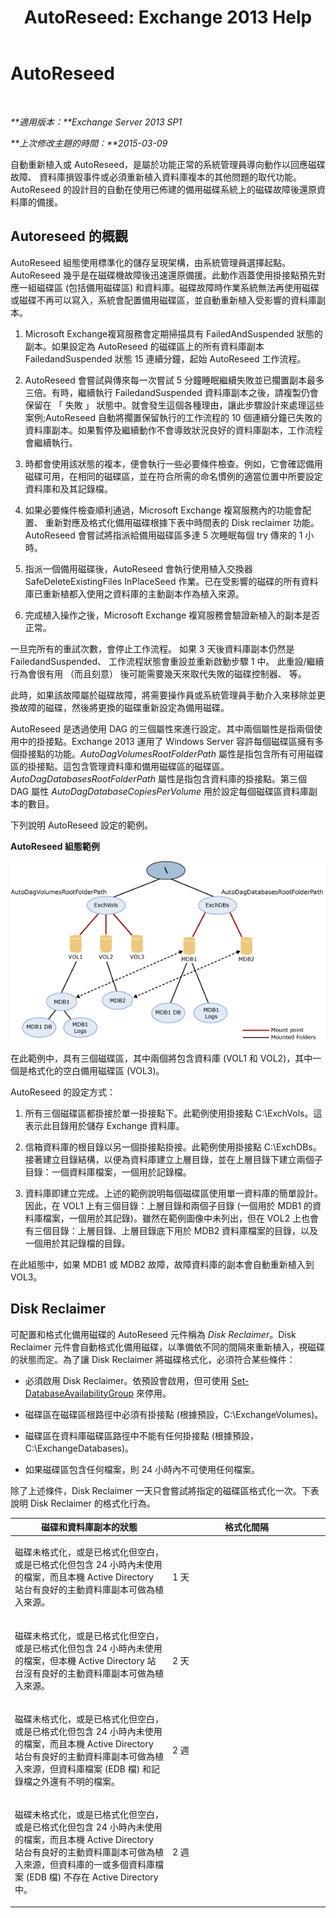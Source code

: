 ﻿---
title: 'AutoReseed: Exchange 2013 Help'
TOCTitle: AutoReseed
ms:assetid: 61f9a8be-070e-4c62-b505-52644fcff0c5
ms:mtpsurl: https://technet.microsoft.com/zh-tw/library/Dn789209(v=EXCHG.150)
ms:contentKeyID: 62523855
ms.date: 05/21/2018
mtps_version: v=EXCHG.150
ms.translationtype: MT
---

# AutoReseed

 

_**適用版本：**Exchange Server 2013 SP1_

_**上次修改主題的時間：**2015-03-09_

自動重新植入或 AutoReseed，是屬於功能正常的系統管理員導向動作以回應磁碟故障、 資料庫損毀事件或必須重新植入資料庫複本的其他問題的取代功能。AutoReseed 的設計目的自動在使用已佈建的備用磁碟系統上的磁碟故障後還原資料庫的備援。

## Autoreseed 的概觀

AutoReseed 組態使用標準化的儲存呈現架構，由系統管理員選擇起點。AutoReseed 幾乎是在磁碟機故障後迅速還原備援。此動作涵蓋使用掛接點預先對應一組磁碟區 (包括備用磁碟區) 和資料庫。磁碟故障時作業系統無法再使用磁碟或磁碟不再可以寫入，系統會配置備用磁碟區，並自動重新植入受影響的資料庫副本。

1.  Microsoft Exchange複寫服務會定期掃描具有 FailedAndSuspended 狀態的副本。如果設定為 AutoReseed 的磁碟區上的所有資料庫副本 FailedandSuspended 狀態 15 連續分鐘，起始 AutoReseed 工作流程。

2.  AutoReseed 會嘗試與傳來每一次嘗試 5 分鐘睡眠繼續失敗並已擱置副本最多三倍。有時，繼續執行 FailedandSuspended 資料庫副本之後，請複製仍會保留在 「 失敗 」 狀態中。就會發生這個各種理由，讓此步驟設計來處理這些案例;AutoReseed 自動將擱置保留執行的工作流程的 10 個連續分鐘已失敗的資料庫副本。如果暫停及繼續動作不會導致狀況良好的資料庫副本，工作流程會繼續執行。

3.  時都會使用該狀態的複本，便會執行一些必要條件檢查。例如，它會確認備用磁碟可用，在相同的磁碟區，並在符合所需的命名慣例的適當位置中所要設定資料庫和及其記錄檔。

4.  如果必要條件檢查順利通過，Microsoft Exchange 複寫服務內的功能會配置、 重新對應及格式化備用磁碟根據下表中時間表的 Disk reclaimer 功能。AutoReseed 會嘗試將指派給備用磁碟區多達 5 次睡眠每個 try 傳來的 1 小時。

5.  指派一個備用磁碟後，AutoReseed 會執行使用植入交換器 SafeDeleteExistingFiles InPlaceSeed 作業。已在受影響的磁碟的所有資料庫已重新植都入使用之資料庫的主動副本作為植入來源。

6.  完成植入操作之後，Microsoft Exchange 複寫服務會驗證新植入的副本是否正常。

一旦完所有的重試次數，會停止工作流程。 如果 3 天後資料庫副本仍然是 FailedandSuspended、 工作流程狀態會重設並重新啟動步驟 1 中。 此重設/繼續行為會很有用 （而且刻意） 後可能需要幾天來取代失敗的磁碟控制器、 等。

此時，如果該故障屬於磁碟故障，將需要操作員或系統管理員手動介入來移除並更換故障的磁碟，然後將更換的磁碟重新設定為備用磁碟。

AutoReseed 是透過使用 DAG 的三個屬性來進行設定。其中兩個屬性是指兩個使用中的掛接點。Exchange 2013 運用了 Windows Server 容許每個磁碟區擁有多個掛接點的功能。*AutoDagVolumesRootFolderPath* 屬性是指包含所有可用磁碟區的掛接點。這包含管理資料庫和備用磁碟區的磁碟區。*AutoDagDatabasesRootFolderPath* 屬性是指包含資料庫的掛接點。第三個 DAG 屬性 *AutoDagDatabaseCopiesPerVolume* 用於設定每個磁碟區資料庫副本的數目。

下列說明 AutoReseed 設定的範例。

**AutoReseed 組態範例**

![自動重新植入組態範例](images/Dn789209.e3af7306-f5b4-4ec4-9ccf-222ec452699b(EXCHG.150).gif "自動重新植入組態範例")

在此範例中，具有三個磁碟區，其中兩個將包含資料庫 (VOL1 和 VOL2)，其中一個是格式化的空白備用磁碟區 (VOL3)。

AutoReseed 的設定方式：

1.  所有三個磁碟區都掛接於單一掛接點下。此範例使用掛接點 C:\\ExchVols。這表示此目錄用於儲存 Exchange 資料庫。

2.  信箱資料庫的根目錄以另一個掛接點掛接。此範例使用掛接點 C:\\ExchDBs。接著建立目錄結構，以便為資料庫建立上層目錄，並在上層目錄下建立兩個子目錄：一個資料庫檔案，一個用於記錄檔。

3.  資料庫即建立完成。上述的範例說明每個磁碟區使用單一資料庫的簡單設計。因此，在 VOL1 上有三個目錄：上層目錄和兩個子目錄 (一個用於 MDB1 的資料庫檔案，一個用於其記錄)。雖然在範例圖像中未列出，但在 VOL2 上也會有三個目錄：上層目錄、上層目錄底下用於 MDB2 資料庫檔案的目錄，以及一個用於其記錄檔的目錄。

在此組態中，如果 MDB1 或 MDB2 故障，故障資料庫的副本會自動重新植入到 VOL3。

## Disk Reclaimer

可配置和格式化備用磁碟的 AutoReseed 元件稱為 *Disk Reclaimer*。Disk Reclaimer 元件會自動格式化備用磁碟，以準備依不同的間隔來重新植入，視磁碟的狀態而定。為了讓 Disk Reclaimer 將磁碟格式化，必須符合某些條件：

  - 必須啟用 Disk Reclaimer。依預設會啟用，但可使用 [Set-DatabaseAvailabilityGroup](https://technet.microsoft.com/zh-tw/library/dd297934\(v=exchg.150\)) 來停用。

  - 磁碟區在磁碟區根路徑中必須有掛接點 (根據預設，C:\\ExchangeVolumes)。

  - 磁碟區在資料庫磁碟區路徑中不能有任何掛接點 (根據預設，C:\\ExchangeDatabases)。

  - 如果磁碟區包含任何檔案，則 24 小時內不可使用任何檔案。

除了上述條件，Disk Reclaimer 一天只會嘗試將指定的磁碟區格式化一次。下表說明 Disk Reclaimer 的格式化行為。


<table>
<colgroup>
<col style="width: 50%" />
<col style="width: 50%" />
</colgroup>
<thead>
<tr class="header">
<th>磁碟和資料庫副本的狀態</th>
<th>格式化間隔</th>
</tr>
</thead>
<tbody>
<tr class="odd">
<td><p>磁碟未格式化，或是已格式化但空白，或是已格式化但包含 24 小時內未使用的檔案，而且本機 Active Directory 站台有良好的主動資料庫副本可做為植入來源。</p></td>
<td><p>1 天</p></td>
</tr>
<tr class="even">
<td><p>磁碟未格式化，或是已格式化但空白，或是已格式化但包含 24 小時內未使用的檔案，但本機 Active Directory 站台沒有良好的主動資料庫副本可做為植入來源。</p></td>
<td><p>2 天</p></td>
</tr>
<tr class="odd">
<td><p>磁碟未格式化，或是已格式化但空白，或是已格式化但包含 24 小時內未使用的檔案，而且本機 Active Directory 站台有良好的主動資料庫副本可做為植入來源，但資料庫檔案 (EDB 檔) 和記錄檔之外還有不明的檔案。</p></td>
<td><p>2 週</p></td>
</tr>
<tr class="even">
<td><p>磁碟未格式化，或是已格式化但空白，或是已格式化但包含 24 小時內未使用的檔案，而且本機 Active Directory 站台有良好的主動資料庫副本可做為植入來源，但資料庫的一或多個資料庫檔案 (EDB 檔) 不存在 Active Directory 中。</p></td>
<td><p>2 週</p></td>
</tr>
</tbody>
</table>

